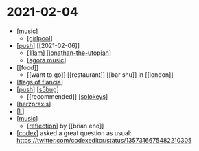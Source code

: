 # 2021-02-04

- [[music]]
  - [[girlpool]]
- [[push]] [[2021-02-06]]
  - [[11am]] [[jonathan-the-utopian]]
  - [[agora music]]
- [[food]] 
  - [[want to go]] [[restaurant]] [[bar shu]] in [[london]]
- [[flags of flancia]]
- [[push]] [[s5bug]] 
  - [[recommended]] [[solokeys]]
- [[herzpraxis]]
- [[l.]]
- [[music]]
  - [[reflection]] by [[brian eno]]
- [[codex]] asked a great question as usual: https://twitter.com/codexeditor/status/1357316675482210305

[//begin]: # "Autogenerated link references for markdown compatibility"
[music]: ../music "Music"
[girlpool]: ../girlpool "Girlpool"
[push]: ../push "Push"
[11am]: ../11am "11am"
[jonathan-the-utopian]: ../jonathan-the-utopian "Jonathan the Utopian"
[agora music]: ../agora-music "Agora Music"
[flags of flancia]: ../flags-of-flancia "Flags of Flancia"
[s5bug]: ../s5bug "S5bug"
[solokeys]: ../solokeys "Solokeys"
[herzpraxis]: ../herzpraxis "Herzpraxis"
[l.]: ../l. "L."
[reflection]: ../reflection "Reflection"
[codex]: ../codex "Codex"
[//end]: # "Autogenerated link references"